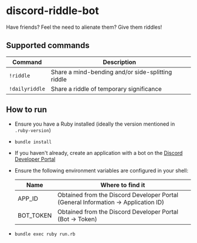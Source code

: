 # discord-riddle-bot
Have friends? Feel the need to alienate them? Give them riddles!

## Supported commands

| Command       | Description                                       |
|---------------|---------------------------------------------------|
| `!riddle`     | Share a mind-bending and/or side-splitting riddle |
| `!dailyriddle`| Share a riddle of temporary significance          |

## How to run
* Ensure you have a Ruby installed (ideally the version mentioned in `.ruby-version`)
* `bundle install`
* If you haven't already, create an application with a bot on the [Discord Developer Portal](https://discord.com/developers)
* Ensure the following environment variables are configured in your shell:

    | Name     | Where to find it                                                                   |
    |----------|------------------------------------------------------------------------------------|
    |APP_ID    | Obtained from the Discord Developer Portal (General Information -> Application ID) |
    |BOT_TOKEN | Obtained from the Discord Developer Portal (Bot -> Token)                          |

* `bundle exec ruby run.rb`
